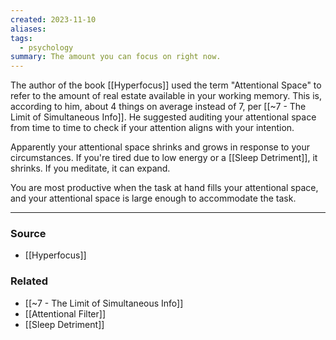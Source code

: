 ```yaml
---
created: 2023-11-10
aliases: 
tags:
  - psychology
summary: The amount you can focus on right now.
---
```

The author of the book [[Hyperfocus]] used the term "Attentional Space" to refer to the amount of real estate available in your working memory. This is, according to him, about 4 things on average instead of 7, per [[~7 - The Limit of Simultaneous Info]]. He suggested auditing your attentional space from time to time to check if your attention aligns with your intention.

Apparently your attentional space shrinks and grows in response to your circumstances. If you're tired due to low energy or a [[Sleep Detriment]], it shrinks. If you meditate, it can expand. 

You are most productive when the task at hand fills your attentional space, and your attentional space is large enough to accommodate the task.

---
### Source
- [[Hyperfocus]]

### Related
- [[~7 - The Limit of Simultaneous Info]]
- [[Attentional Filter]]
- [[Sleep Detriment]]